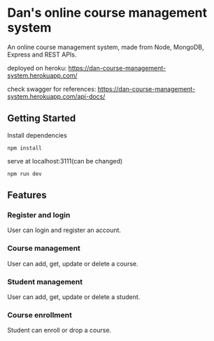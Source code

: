 # Dan's online course management system
An online course management system, made from Node, MongoDB, Express and REST APIs.

deployed on heroku: 
https://dan-course-management-system.herokuapp.com/


check swagger for references: 
https://dan-course-management-system.herokuapp.com/api-docs/

## Getting Started
Install dependencies
```
npm install
```
serve at localhost:3111(can be changed)

```
npm run dev
```

## Features

### Register and login
User can login and register an account.

### Course management
User can add, get, update or delete a course. 

### Student management
User can add, get, update or delete a student.

### Course enrollment 
Student can enroll or drop a course. 

